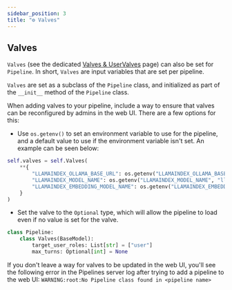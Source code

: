 ```yaml
---
sidebar_position: 3
title: "⚙️ Valves"
---
```


## Valves

`Valves` (see the dedicated [Valves & UserValves](/docs/features/plugin/valves/index.mdx) page) can also be set for `Pipeline`. In short, `Valves` are input variables that are set per pipeline.

`Valves` are set as a subclass of the `Pipeline` class, and initialized as part of the `__init__` method of the `Pipeline` class.

When adding valves to your pipeline, include a way to ensure that valves can be reconfigured by admins in the web UI. There are a few options for this:

- Use `os.getenv()` to set an environment variable to use for the pipeline, and a default value to use if the environment variable isn't set. An example can be seen below:

```python
self.valves = self.Valves(
    **{
        "LLAMAINDEX_OLLAMA_BASE_URL": os.getenv("LLAMAINDEX_OLLAMA_BASE_URL", "http://localhost:11434"),
        "LLAMAINDEX_MODEL_NAME": os.getenv("LLAMAINDEX_MODEL_NAME", "llama3"),
        "LLAMAINDEX_EMBEDDING_MODEL_NAME": os.getenv("LLAMAINDEX_EMBEDDING_MODEL_NAME", "nomic-embed-text"),
    }
)
```

- Set the valve to the `Optional` type, which will allow the pipeline to load even if no value is set for the valve.

```python
class Pipeline:
    class Valves(BaseModel):
        target_user_roles: List[str] = ["user"]
        max_turns: Optional[int] = None
```

If you don't leave a way for valves to be updated in the web UI, you'll see the following error in the Pipelines server log after trying to add a pipeline to the web UI:
`WARNING:root:No Pipeline class found in <pipeline name>`
